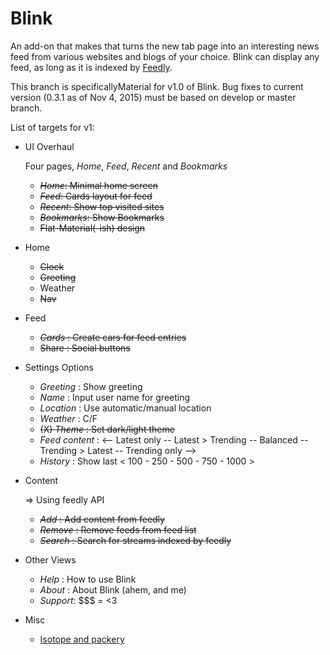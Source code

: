 # Blink
An add-on that makes that turns the new tab page into an interesting news feed
from various websites and blogs of your choice. Blink can display any feed, as
long as it is indexed by [Feedly](feedly.com).

This branch is specificallyMaterial for v1.0 of Blink. Bug fixes to current
version (0.3.1 as of Nov 4, 2015) must be based on develop or master branch.

List of targets for v1:

* UI Overhaul

    Four pages, _Home_, _Feed_, _Recent_ and _Bookmarks_
    - ~~_Home_: Minimal home screen~~
    - ~~_Feed_: Cards layout for feed~~
    - ~~_Recent_: Show top visited sites~~
    - ~~_Bookmarks_: Show Bookmarks~~
    - ~~Flat-Material(-ish) design~~


* Home
    - ~~Clock~~
    - ~~Greeting~~
    - Weather
    - ~~Nav~~


* Feed
    - ~~_Cards_ : Create cars for feed entries~~
    - ~~Share : Social buttons~~


* Settings Options
    - _Greeting_ : Show greeting
    - _Name_ : Input user name for greeting
    - _Location_ : Use automatic/manual location  
    - _Weather_ : C/F
    - ~~(X) _Theme_ : Set dark/light theme~~
    - _Feed content_ :
        <-- Latest only -- Latest > Trending -- Balanced -- Trending > Latest -- Trending only -->
    - _History_ : Show last < 100 - 250 - 500 - 750 - 1000 >



* Content

    => Using feedly API
    - ~~_Add_ :  Add content from feedly~~
    - ~~_Remove_ : Remove feeds from feed list~~
    - ~~_Search_ : Search for streams indexed by feedly~~


* Other Views
    - _Help_ : How to use Blink
    - _About_ : About Blink (ahem, and me)
    - _Support_: $$$ = <3

* Misc
    - [Isotope and packery](http://desandro.com/masonry)
